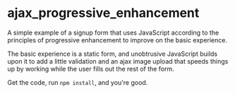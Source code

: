 # ajax_progressive_enhancement
A simple example of a signup form that uses JavaScript according to the principles of progressive enhancement to improve on the basic experience.

The basic experience is a static form, and unobtrusive JavaScript builds upon it to add a little validation and an ajax image upload that speeds things up by working while the user fills out the rest of the form.

Get the code, run `npm install`, and you're good.
